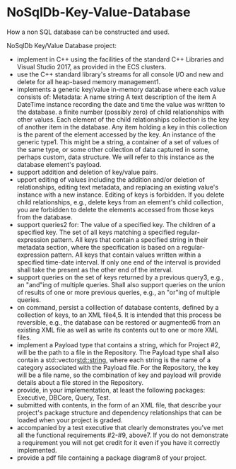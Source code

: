 # NoSqlDb-Key-Value-Database
How a non SQL database can be constructed and used.

NoSqlDb Key/Value Database project:
- implement in C++ using the facilities of the standard C++ Libraries and Visual Studio 2017, as provided in the ECS clusters.
- use the C++ standard library's streams for all console I/O and new and delete for all heap-based memory management1.
- implements a generic key/value in-memory database where each value consists of:
    Metadata:
      A name string
      A text description of the item
      A DateTime instance recording the date and time the value was written to the database.
      a finite number (possibly zero) of child relationships with other values. Each element of the child relationships collection is the key of another item in the database. Any item holding a key in this collection is the parent of the element accessed by the key.
    An instance of the generic type1. This might be a string, a container of a set of values of the same type, or some other collection of data captured in some, perhaps custom, data structure. We will refer to this instance as the database element's payload.
- support addition and deletion of key/value pairs.
- upport editing of values including the addition and/or deletion of relationships, editing text metadata, and replacing an existing value's instance with a new instance. Editing of keys is forbidden.
If you delete child relationships, e.g., delete keys from an element's child collection, you are forbidden to delete the elements accessed from those keys from the database.
- support queries2 for:
    The value of a specified key.
    The children of a specified key.
    The set of all keys matching a specified regular-expression pattern.
    All keys that contain a specified string in their metadata section, where the specification is based on a regular-expression pattern.
    All keys that contain values written within a specified time-date interval. If only one end of the interval is provided shall take the present as the other end of the interval.
- support queries on the set of keys returned by a previous query3, e.g., an "and"ing of multiple queries. Shall also support queries on the union of results of one or more previous queries, e.g., an "or"ing of multiple queries.
- on command, persist a colllection of database contents, defined by a collection of keys, to an XML file4,5. It is intended that this process be reversible, e.g., the database can be restored or augmented6 from an existing XML file as well as write its contents out to one or more XML files.
- implement a Payload type that contains a string, which for Project #2, will be the path to a file in the Repository. The Payload type shall also contain a std::vector<std::string>, where each string is the name of a category associated with the Payload file. For the Repository, the key will be a file name, so the combination of key and payload will provide details about a file stored in the Repository.
- provide, in your implementation, at least the following packages: Executive, DBCore, Query, Test.
- submitted with contents, in the form of an XML file, that describe your project's package structure and dependency relationships that can be loaded when your project is graded.
- accompanied by a test executive that clearly demonstrates you've met all the functional requirements #2-#9, above7. If you do not demonstrate a requirement you will not get credit for it even if you have it correctly implemented.
- provide a pdf file containing a package diagram8 of your project.
